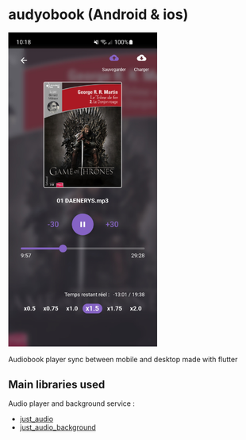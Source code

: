 # audyobook (Android & ios)

<img src="https://github.com/YofarDev/audyobook/blob/main/screen_player.jpg" width="300">

Audiobook player sync between mobile and desktop made with flutter

## Main libraries used

Audio player and background service :
- [just_audio](https://pub.dev/packages/just_audio)
- [just_audio_background](https://pub.dev/packages/just_audio_background)


